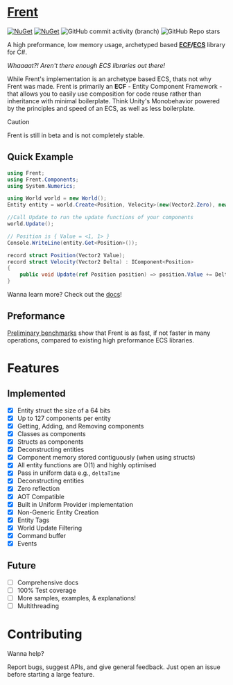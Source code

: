 # [Frent](https://itsbuggingme.github.io/Frent/) 
[![NuGet](https://img.shields.io/nuget/v/Frent.svg)](https://www.nuget.org/packages/Frent/) [![NuGet](https://img.shields.io/nuget/dt/Frent.svg)](https://www.nuget.org/packages/Frent/) ![GitHub commit activity (branch)](https://img.shields.io/github/commit-activity/w/itsBuggingMe/Frent/master) ![GitHub Repo stars](https://img.shields.io/github/stars/ItsBuggingMe/Frent)


A high preformance, low memory usage, archetyped based **[ECF](https://itsbuggingme.github.io/Frent/docs/ecf.html)/[ECS](https://github.com/SanderMertens/ecs-faq)**  library for C#.

*Whaaaat?! Aren't there enough ECS libraries out there!*

While Frent's implementation is an archetype based ECS, thats not why Frent was made. Frent is primarily an **ECF** - Entity Component Framework - that allows you to easily use composition for code reuse rather than inheritance with minimal boilerplate. Think Unity's Monobehavior powered by the principles and speed of an ECS, as well as less boilerplate.

> [!CAUTION]
> Frent is still in beta and is not completely stable.

## Quick Example

```csharp
using Frent;
using Frent.Components;
using System.Numerics;

using World world = new World();
Entity entity = world.Create<Position, Velocity>(new(Vector2.Zero), new(Vector2.One));

//Call Update to run the update functions of your components
world.Update();

// Position is { Value = <1, 1> }
Console.WriteLine(entity.Get<Position>());

record struct Position(Vector2 Value);
record struct Velocity(Vector2 Delta) : IComponent<Position>
{
    public void Update(ref Position position) => position.Value += Delta;
}
```

Wanna learn more? Check out the [docs](https://itsbuggingme.github.io/Frent/docs/getting-started.html)!

## Preformance

[Preliminary benchmarks](https://github.com/itsBuggingMe/FrentComparisons) show that Frent is as fast, if not faster in many operations, compared to existing high preformance ECS libraries.

# Features
## Implemented
- [x]  Entity struct the size of a 64 bits
- [x]  Up to 127 components per entity
- [x]  Getting, Adding, and Removing components
- [x]  Classes as components
- [x]  Structs as components
- [x]  Deconstructing entities
- [x]  Component memory stored contiguously (when using structs)
- [x]  All entity functions are O(1) and highly optimised
- [x]  Pass in uniform data e.g., `deltaTime`
- [x]  Deconstructing entities
- [x]  Zero reflection
- [x]  AOT Compatible
- [x]  Built in Uniform Provider implementation
- [x]  Non-Generic Entity Creation
- [X]  Entity Tags
- [X]  World Update Filtering
- [X]  Command buffer
- [X]  Events

## Future
- [ ]  Comprehensive docs
- [ ]  100% Test coverage
- [ ]  More samples, examples, & explanations!
- [ ]  Multithreading

# Contributing
Wanna help?

Report bugs, suggest APIs, and give general feedback.
Just open an issue before starting a large feature.
